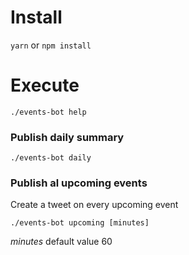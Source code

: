 # Install

`yarn` or `npm install` 

# Execute

  `./events-bot help`
  
  
### Publish daily summary

  `./events-bot daily`
  
### Publish al upcoming events
  Create a tweet on every upcoming event
  
  `./events-bot upcoming [minutes]`
  
  _minutes_ default value 60  
  
